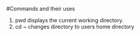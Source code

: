 #Commands and their uses

1. pwd displays the current working directory.
2. cd ~ changes directory to users home directory
